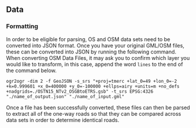 ## Data

### Formatting

In order to be eligible for parsing, OS and OSM data sets need to be converted into JSON format. Once you have your original GML/OSM files, these can be converted into JSON by running the following command. When converting OSM Data Files, it may ask you to confirm which layer you would like to transform, in this case, append the word `lines` to the end of the command below.

```
ogr2ogr -dim 2 -f GeoJSON -s_srs "+proj=tmerc +lat_0=49 +lon_0=-2 +k=0.999601 +x_0=400000 +y_0=-100000 +ellps=airy +units=m +no_defs +nadgrids=./OSTN15_NTv2_OSGBtoETRS.gsb" -t_srs EPSG:4326 "./name_of_output.json" "./name_of_input.gml"
```

Once a file has been successfully converted, these files can then be parsed to extract all of the one-way roads so that they can be compared across data sets in order to determine identical roads.
